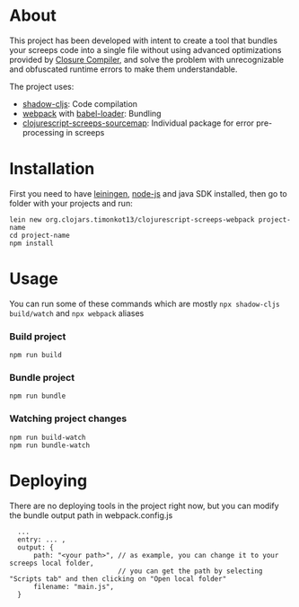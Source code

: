 # About
  This project has been developed with intent to create a tool that bundles your screeps code into a single file without using advanced optimizations provided by [Сlosure Compiler](https://developers.google.com/closure/compiler),
  and solve the problem with unrecognizable and obfuscated runtime errors to make them understandable.
  
  The project uses: 
  - [shadow-cljs](https://github.com/thheller/shadow-cljs): Code compilation
  - [webpack](https://github.com/webpack/webpack) with [babel-loader](https://webpack.js.org/loaders/babel-loader/): Bundling
  - [clojurescript-screeps-sourcemap](https://github.com/timonkot131/clojurescript-screeps-sourcemap): Individual package for error pre-processing in screeps
  
# Installation
  First you need to have [leiningen](https://leiningen.org/), [node-js](https://nodejs.org/en/)
  and java SDK installed, then go to folder with your projects and run:
  ```
  lein new org.clojars.timonkot13/clojurescript-screeps-webpack project-name
  cd project-name
  npm install
  ```
# Usage
  You can run some of these commands which are mostly ``npx shadow-cljs build/watch`` and ``npx webpack`` aliases
  ### Build project
  ```
  npm run build
  ```
  ### Bundle project
  ```
  npm run bundle
  ```
  ### Watching project changes
  ```
  npm run build-watch
  npm run bundle-watch
 ```
# Deploying
  There are no deploying tools in the project right now, but you can modify the bundle output path in webpack.config.js
  ```
    ...
    entry: ... ,
    output: {
        path: "<your path>", // as example, you can change it to your screeps local folder,
                             // you can get the path by selecting "Scripts tab" and then clicking on "Open local folder"
        filename: "main.js",
    }
  ```
  
